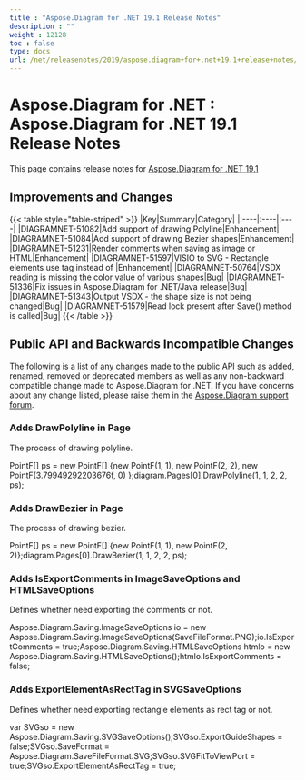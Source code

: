 ```yaml
---
title : "Aspose.Diagram for .NET 19.1 Release Notes" 
description : "" 
weight : 12128 
toc : false
type: docs
url: /net/releasenotes/2019/aspose.diagram+for+.net+19.1+release+notes/
---
```


# Aspose.Diagram for .NET : Aspose.Diagram for .NET 19.1 Release Notes


This page contains release notes for [Aspose.Diagram for .NET 19.1](https://www.nuget.org/packages/Aspose.Diagram/19.1.0)

## Improvements and Changes

{{< table style="table-striped" >}}
|Key|Summary|Category|
|:----|:----|:----|
|DIAGRAMNET-51082|Add support of drawing Polyline|Enhancement|
|DIAGRAMNET-51084|Add support of drawing Bezier shapes|Enhancement|
|DIAGRAMNET-51231|Render comments when saving as image or HTML|Enhancement|
|DIAGRAMNET-51597|VISIO to SVG - Rectangle elements use <path> tag instead of <Rect>|Enhancement|
|DIAGRAMNET-50764|VSDX reading is missing the color value of various shapes|Bug|
|DIAGRAMNET-51336|Fix issues in Aspose.Diagram for .NET/Java release|Bug|
|DIAGRAMNET-51343|Output VSDX - the shape size is not being changed|Bug|
|DIAGRAMNET-51579|Read lock present after Save() method is called|Bug|
{{< /table >}}

## Public API and Backwards Incompatible Changes

The following is a list of any changes made to the public API such as added, renamed, removed or deprecated members as well as any non-backward compatible change made to Aspose.Diagram for .NET. If you have concerns about any change listed, please raise them in the [Aspose.Diagram support forum](https://forum.aspose.com/c/diagram).

### Adds DrawPolyline in Page

The process of drawing polyline.

PointF\[\] ps = new PointF\[\] {new PointF(1, 1), new PointF(2, 2), new PointF(3.79949292203676f, 0) };diagram.Pages\[0\].DrawPolyline(1, 1, 2, 2, ps);

### Adds DrawBezier in Page

The process of drawing bezier.

PointF\[\] ps = new PointF\[\] {new PointF(1, 1), new PointF(2, 2)};diagram.Pages\[0\].DrawBezier(1, 1, 2, 2, ps);

### Adds IsExportComments in ImageSaveOptions and HTMLSaveOptions

Defines whether need exporting the comments or not.

Aspose.Diagram.Saving.ImageSaveOptions io = new Aspose.Diagram.Saving.ImageSaveOptions(SaveFileFormat.PNG);io.IsExportComments = true;Aspose.Diagram.Saving.HTMLSaveOptions htmlo = new Aspose.Diagram.Saving.HTMLSaveOptions();htmlo.IsExportComments = false;

### Adds ExportElementAsRectTag in SVGSaveOptions

Defines whether need exporting rectangle elements as rect tag or not.

var SVGso = new Aspose.Diagram.Saving.SVGSaveOptions();SVGso.ExportGuideShapes = false;SVGso.SaveFormat = Aspose.Diagram.SaveFileFormat.SVG;SVGso.SVGFitToViewPort = true;SVGso.ExportElementAsRectTag = true;

